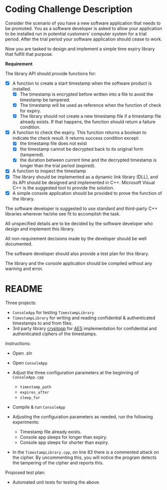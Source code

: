 # Coding Challenge Description

Consider the scenario of you have a new software application that needs to be promoted. You as a software developer is asked to allow your application to be installed run in potential customers’ computer system for a trial period. After the trial period your software application should cease to work.

Now you are tasked to design and implement a simple time expiry library that fulfill that purpose.

**Requirement**

The library API should provide functions for:

- [x]  A function to create a start timestamp when the software product is installed.
    - [x]  The timestamp is encrypted before written into a file to avoid the timestamp be tampered.
    - [x]  The timestamp will be used as reference when the function of check for expiry.
    - [x]  The library should not create a new timestamp file if a timestamp file already exists. If that happens, the function should return a failure condition.
- [x]  A function to check the expiry. This function returns a boolean to indicate the check result. It returns success condition except:
    - [x]  the timestamp file does not exist
    - [x]  the timestamp cannot be decrypted back to its original form (tampered).
    - [x]  the duration between current time and the decrypted timestamp is longer than the trial period (expired).
- [x]  A function to inspect the timestamp
- [x]  The library should be implemented as a dynamic link library (DLL), and its API should be designed and implemented in C++. Microsoft Visual C++ is the suggested tool to provide the solution.
- [x]  A simple console application should be provided to prove the function of the library.

The software developer is suggested to use standard and third-party C++ libraries wherever he/she see fit to accomplish the task.

All unspecified details are to be decided by the software developer who design and implement this library.

All non-requirement decisions made by the developer should be well documented.

The software developer should also provide a test plan for this library.

The library and the console application should be compiled without any warning and error.

# README

Three projects:

- `ConsoleApp` for testing `TimestampLibrary`
- `TimestampLibrary` for writing and reading confidential & authenticated timestamps to and from files.
- 3rd party library [cryptopp](https://github.com/weidai11/cryptopp) for [AES](https://www.cryptopp.com/wiki/Advanced_Encryption_Standard) implementation for confidential and authenticated ciphers of the timestamps.

Instructions:

- Open .sln
- Open `ConsoleApp`
- Adjust the three configuration parameters at the beginning of `ConsoleApp.cpp`
    - `timestamp_path`
    - `expires_after`
    - `sleep_for`
- Compile & run `ConsoleApp`
- Adjusting the configuration parameters as needed, run the following experiments:
    - Timestamp file already exists.
    - Console app sleeps for longer than expiry.
    - Console app sleeps for shorter than expiry.

- In the `TimestampLibrary.cpp`, on line 83 there is a commented attack on the cipher. By uncommenting this, you will notice the program detects the tampering of the cipher and reports this.

Proposed test plan:

- Automated unit tests for testing the above.
